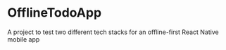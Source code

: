 # OfflineTodoApp

A project to test two different tech stacks for an offline-first React Native mobile app
